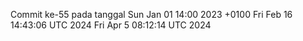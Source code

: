 Commit ke-55 pada tanggal Sun Jan 01 14:00 2023 +0100
Fri Feb 16 14:43:06 UTC 2024
Fri Apr  5 08:12:14 UTC 2024

